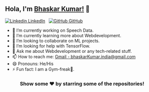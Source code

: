 ## Hola, I'm [Bhaskar Kumar!](https://bhaskarkumar1.github.io/cv/) 👋
[![Linkedin](https://i.stack.imgur.com/gVE0j.png) LinkedIn](https://www.linkedin.com/)
&nbsp;
[![GitHub](https://cdn.iconscout.com/icon/free/png-64/developer-tool-1889493-1597553.png) GitHub](https://github.com/)

- 🔭 I’m currently working on Speech Data.
- 🌱 I’m currently learning more about Webdevelopment.
- 👯 I’m looking to collaborate on ML projects.
- 🤔 I’m looking for help with TensorFlow.
- 💬 Ask me about Webdevelopment or any tech-related stuff.
- 📫 How to reach me: [Gmail - bhaskarKumar.india@gmail.com](bhaskarKumar.india@gmail.com) 
- 😄 Pronouns: He/His
- ⚡ Fun fact: I am a Gym-freak💪.


<div align="center">

### Show some ❤️ by starring some of the repositories!

</div>

